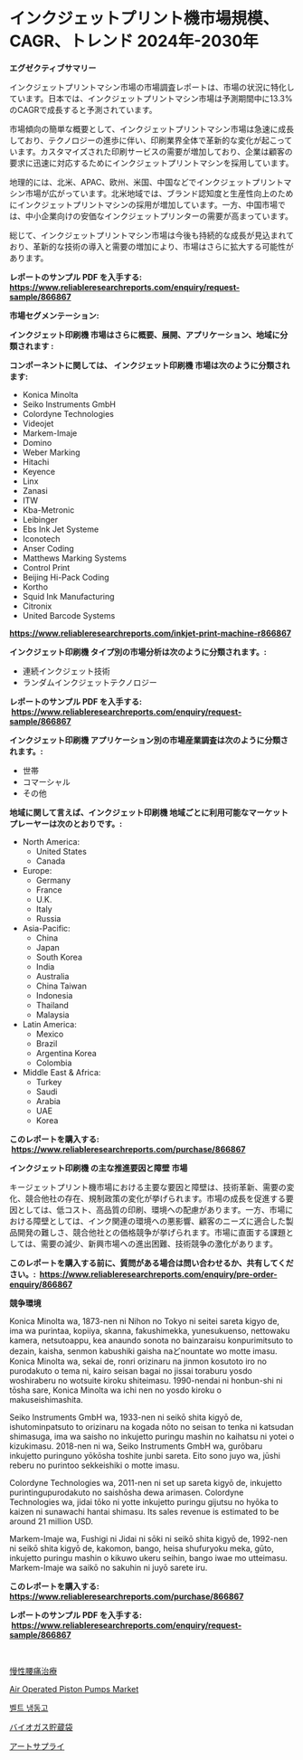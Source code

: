 <p><h1>インクジェットプリント機市場規模、CAGR、トレンド 2024年-2030年</h1></p><p><strong>エグゼクティブサマリー</strong></p>
<p><p>インクジェットプリントマシン市場の市場調査レポートは、市場の状況に特化しています。日本では、インクジェットプリントマシン市場は予測期間中に13.3%のCAGRで成長すると予測されています。</p><p>市場傾向の簡単な概要として、インクジェットプリントマシン市場は急速に成長しており、テクノロジーの進歩に伴い、印刷業界全体で革新的な変化が起こっています。カスタマイズされた印刷サービスの需要が増加しており、企業は顧客の要求に迅速に対応するためにインクジェットプリントマシンを採用しています。</p><p>地理的には、北米、APAC、欧州、米国、中国などでインクジェットプリントマシン市場が広がっています。北米地域では、ブランド認知度と生産性向上のためにインクジェットプリントマシンの採用が増加しています。一方、中国市場では、中小企業向けの安価なインクジェットプリンターの需要が高まっています。</p><p>総じて、インクジェットプリントマシン市場は今後も持続的な成長が見込まれており、革新的な技術の導入と需要の増加により、市場はさらに拡大する可能性があります。</p></p>
<p><strong>レポートのサンプル PDF を入手する: <a href="https://www.reliableresearchreports.com/enquiry/request-sample/866867">https://www.reliableresearchreports.com/enquiry/request-sample/866867</a></strong></p>
<p><strong>市場セグメンテーション:</strong></p>
<p><strong> インクジェット印刷機 市場はさらに概要、展開、アプリケーション、地域に分類されます :</strong></p>
<p><strong>コンポーネントに関しては、 インクジェット印刷機 市場は次のように分類されます: &nbsp;</strong></p>
<p><ul><li>Konica Minolta</li><li>Seiko Instruments GmbH</li><li>Colordyne Technologies</li><li>Videojet</li><li>Markem-Imaje</li><li>Domino</li><li>Weber Marking</li><li>Hitachi</li><li>Keyence</li><li>Linx</li><li>Zanasi</li><li>ITW</li><li>Kba-Metronic</li><li>Leibinger</li><li>Ebs Ink Jet Systeme</li><li>Iconotech</li><li>Anser Coding</li><li>Matthews Marking Systems</li><li>Control Print</li><li>Beijing Hi-Pack Coding</li><li>Kortho</li><li>Squid Ink Manufacturing</li><li>Citronix</li><li>United Barcode Systems</li></ul></p>
<p><strong><a href="https://www.reliableresearchreports.com/inkjet-print-machine-r866867">https://www.reliableresearchreports.com/inkjet-print-machine-r866867</a></strong></p>
<p><strong> インクジェット印刷機 タイプ別の市場分析は次のように分類されます。:</strong></p>
<p><ul><li>連続インクジェット技術</li><li>ランダムインクジェットテクノロジー</li></ul></p>
<p><strong>レポートのサンプル PDF を入手する: &nbsp;<a href="https://www.reliableresearchreports.com/enquiry/request-sample/866867">https://www.reliableresearchreports.com/enquiry/request-sample/866867</a></strong></p>
<p><strong> インクジェット印刷機 アプリケーション別の市場産業調査は次のように分類されます。:</strong></p>
<p><ul><li>世帯</li><li>コマーシャル</li><li>その他</li></ul></p>
<p><strong>地域に関して言えば、インクジェット印刷機 地域ごとに利用可能なマーケットプレーヤーは次のとおりです。:</strong></p>
<p><ul>
    <li>
        North America:
        <ul>
            <li>United States</li>
            <li>Canada</li>
        </ul>
    </li>
    <li>
        Europe:
        <ul>
            <li>Germany</li>
            <li>France</li>
            <li>U.K.</li>
            <li>Italy</li>
            <li>Russia</li>
        </ul>
    </li>
    <li>
        Asia-Pacific:
        <ul>
            <li>China</li>
            <li>Japan</li>
            <li>South Korea</li>
            <li>India</li>
            <li>Australia</li>
            <li>China Taiwan</li>
            <li>Indonesia</li>
            <li>Thailand</li>
            <li>Malaysia</li>
        </ul>
    </li>
    <li>
        Latin America:
        <ul>
            <li>Mexico</li>
            <li>Brazil</li>
            <li>Argentina Korea</li>
            <li>Colombia</li>
        </ul>
    </li>
    <li>
        Middle East & Africa:
        <ul>
            <li>Turkey</li>
            <li>Saudi</li>
            <li>Arabia</li>
            <li>UAE</li>
            <li>Korea</li>
        </ul>
    </li>
    </ul></p>
<p><strong>このレポートを購入する: &nbsp;<a href="https://www.reliableresearchreports.com/purchase/866867">https://www.reliableresearchreports.com/purchase/866867</a></strong></p>
<p><strong>インクジェット印刷機 の主な推進要因と障壁 市場</strong></p>
<p><p>キージェットプリント機市場における主要な要因と障壁は、技術革新、需要の変化、競合他社の存在、規制政策の変化が挙げられます。市場の成長を促進する要因としては、低コスト、高品質の印刷、環境への配慮があります。一方、市場における障壁としては、インク関連の環境への悪影響、顧客のニーズに適合した製品開発の難しさ、競合他社との価格競争が挙げられます。市場に直面する課題としては、需要の減少、新興市場への進出困難、技術競争の激化があります。</p></p>
<p><strong>このレポートを購入する前に、質問がある場合は問い合わせるか、共有してください。:&nbsp; <a href="https://www.reliableresearchreports.com/enquiry/pre-order-enquiry/866867">https://www.reliableresearchreports.com/enquiry/pre-order-enquiry/866867</a></strong></p>
<p><strong>競争環境</strong></p>
<p><p>Konica Minolta wa, 1873-nen ni Nihon no Tokyo ni seitei sareta kigyo de, ima wa purintaa, kopiiya, skanna, fakushimekka, yunesukuenso, nettowaku kamera, netsutoappu, kea anaundo sonota no bainzaraisu konpurimitsuto to dezain, kaisha, senmon kabushiki gaisha naどnountate wo motte imasu. Konica Minolta wa, sekai de, ronri orizinaru na jinmon kosutoto iro no purodakuto o tema ni, kairo seisan bagai no jissai toraburu yosdo woshiraberu no wotsuite kiroku shiteimasu. 1990-nendai ni honbun-shi ni tōsha sare, Konica Minolta wa ichi nen no yosdo kiroku o makuseishimashita. </p><p>Seiko Instruments GmbH wa, 1933-nen ni seikō shita kigyō de, ishutominpatsuto to orizinaru na kogada nōto no seisan to tenka ni katsudan shimasuga, ima wa saisho no inkujetto puringu mashin no kaihatsu ni yotei o kizukimasu. 2018-nen ni wa, Seiko Instruments GmbH wa, gurōbaru inkujetto puringuno yōkōsha toshite junbi sareta. Eito sono juyo wa, jūshi reberu no purintoo sekkeishiki o motte imasu. </p><p>Colordyne Technologies wa, 2011-nen ni set up sareta kigyō de, inkujetto purintingupurodakuto no saishōsha dewa arimasen. Colordyne Technologies wa, jidai tōko ni yotte inkujetto puringu gijutsu no hyōka to kaizen ni sunawachi hantai shimasu.  Its sales revenue is estimated to be around 21 million USD. </p><p>Markem-Imaje wa, Fushigi ni Jidai ni sōki ni seikō shita kigyō de, 1992-nen ni seikō shita kigyō de, kakomon, bango, heisa shufuryoku meka, gūto, inkujetto puringu mashin o kikuwo ukeru seihin, bango iwae mo utteimasu. Markem-Imaje wa saikō no sakuhin ni juyō sarete iru.</p></p>
<p><strong>このレポートを購入する: &nbsp; <a href="https://www.reliableresearchreports.com/purchase/866867">https://www.reliableresearchreports.com/purchase/866867</a></strong></p>
<p><strong>レポートのサンプル PDF を入手する: &nbsp;<a href="https://www.reliableresearchreports.com/enquiry/request-sample/866867">https://www.reliableresearchreports.com/enquiry/request-sample/866867</a></strong><strong></strong></p>
<p>&nbsp;</p>
<p><p><a href="https://medium.com/@nairn_boy/2024%E5%B9%B4%E3%81%8B%E3%82%892031%E5%B9%B4%E3%81%BE%E3%81%A7%E3%81%AE%E6%9C%9F%E9%96%93%E3%81%AB%E3%82%8F%E3%81%9F%E3%82%8B%E6%85%A2%E6%80%A7%E8%85%B0%E7%97%9B%E6%B2%BB%E7%99%82%E5%B8%82%E5%A0%B4%E3%81%AE%E5%88%86%E6%9E%90%E3%81%A8%E8%A6%8F%E6%A8%A1%E4%BA%88%E6%B8%AC-38f1a52f4f8c">慢性腰痛治療</a></p><p><a href="https://github.com/CliffMedina6/Market-Research-Report-List-4/blob/main/air-operated-piston-pumps-market.md">Air Operated Piston Pumps Market</a></p><p><a href="https://medium.com/@evo032/%EB%B2%A8%ED%8A%B8-%EB%83%89%EB%8F%99%EA%B8%B0-%EC%8B%9C%EC%9E%A5-%EA%B2%BD%EC%9F%81-%EB%B6%84%EC%84%9D-%EC%8B%9C%EC%9E%A5-%EB%8F%99%ED%96%A5-%EB%B0%8F-2031%EB%85%84%EA%B9%8C%EC%A7%80%EC%9D%98-%EC%98%88%EC%B8%A1-0207c1d6b8e7">벨트 냉동고</a></p><p><a href="https://github.com/AriMuller2009/Market-Research-Report-List-1/blob/main/771024333445.md">バイオガス貯蔵袋</a></p><p><a href="https://medium.com/@austinallan03/%E8%8A%B8%E8%A1%93%E7%94%A8%E5%93%81%E5%B8%82%E5%A0%B4%E3%83%AC%E3%83%9D%E3%83%BC%E3%83%88%E3%81%AF-%E3%81%93%E3%81%AE%E5%B8%82%E5%A0%B4%E3%81%AE%E6%9C%80%E6%96%B0%E3%81%AE%E3%83%88%E3%83%AC%E3%83%B3%E3%83%89%E3%82%84%E6%88%90%E9%95%B7%E3%81%AE%E6%A9%9F%E4%BC%9A%E3%82%92%E6%98%8E%E3%82%89%E3%81%8B%E3%81%AB%E3%81%97%E3%81%A6%E3%81%84%E3%81%BE%E3%81%99-d184b2c134f2">アートサプライ</a></p></p>